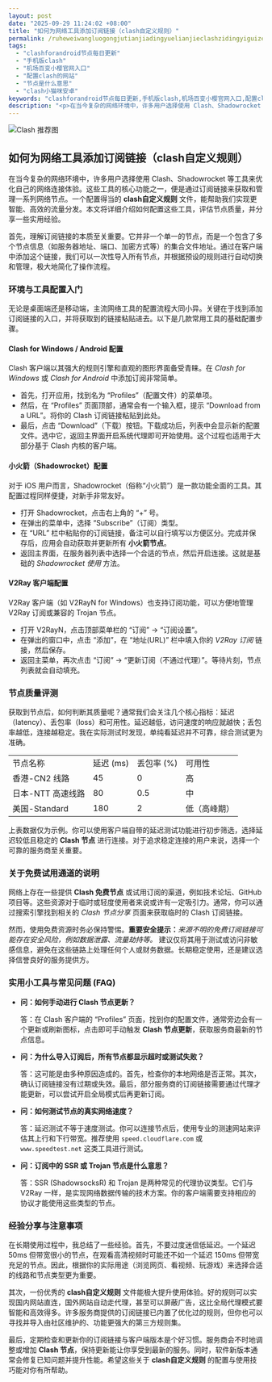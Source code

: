 ```yaml
---
layout: post
date: "2025-09-29 11:24:02 +08:00"
title: "如何为网络工具添加订阅链接（clash自定义规则）"
permalink: /ruheweiwangluogongjutianjiadingyuelianjieclashzidingyiguize/
tags:
  - "clashforandroid节点每日更新"
  - "手机版clash"
  - "机场百变小樱官网入口"
  - "配置clash的网站"
  - "节点是什么意思"
  - "clash小猫咪安卓"
keywords: "clashforandroid节点每日更新,手机版clash,机场百变小樱官网入口,配置clash的网站,节点是什么意思,clash小猫咪安卓"
description: "<p>在当今复杂的网络环境中，许多用户选择使用 Clash、Shadowrocket 等工具来优化自己的网络连接体验。这些工具的核心功能之一，便是通过订阅链接来获取和管理一系列网络节点。一个配置得当的 <strong>clash自定义规则</strong> 文件，能帮助我们实现更智能、高效的流量分发。本文将详细介绍如何配置这些工具，评估节点质量，并分享一些实用经验。</p>"
---
```


![Clash 推荐图](https://clashjd.github.io/assets/img/机场订阅免费.png)

## 如何为网络工具添加订阅链接（clash自定义规则）

<p>在当今复杂的网络环境中，许多用户选择使用 Clash、Shadowrocket 等工具来优化自己的网络连接体验。这些工具的核心功能之一，便是通过订阅链接来获取和管理一系列网络节点。一个配置得当的 <strong>clash自定义规则</strong> 文件，能帮助我们实现更智能、高效的流量分发。本文将详细介绍如何配置这些工具，评估节点质量，并分享一些实用经验。</p>
<p>首先，理解订阅链接的本质至关重要。它并非一个单一的节点，而是一个包含了多个节点信息（如服务器地址、端口、加密方式等）的集合文件地址。通过在客户端中添加这个链接，我们可以一次性导入所有节点，并根据预设的规则进行自动切换和管理，极大地简化了操作流程。</p>
<h3>环境与工具配置入门</h3>
<p>无论是桌面端还是移动端，主流网络工具的配置流程大同小异。关键在于找到添加订阅链接的入口，并将获取到的链接粘贴进去。以下是几款常用工具的基础配置步骤。</p>
<h4>Clash for Windows / Android 配置</h4>
<p>Clash 客户端以其强大的规则引擎和直观的图形界面备受青睐。在 <em>Clash for Windows</em> 或 <em>Clash for Android</em> 中添加订阅非常简单。</p>
<ul>
    <li>首先，打开应用，找到名为 “Profiles”（配置文件）的菜单项。</li>
    <li>然后，在 “Profiles” 页面顶部，通常会有一个输入框，提示 “Download from a URL”。将你的 Clash 订阅链接粘贴到此处。</li>
    <li>最后，点击 “Download”（下载）按钮。下载成功后，列表中会显示新的配置文件。选中它，返回主界面开启系统代理即可开始使用。这个过程也适用于大部分基于 Clash 内核的客户端。</li>
</ul>
<h4>小火箭（Shadowrocket）配置</h4>
<p>对于 iOS 用户而言，Shadowrocket（俗称“小火箭”）是一款功能全面的工具。其配置过程同样便捷，对新手非常友好。</p>
<ul>
    <li>打开 Shadowrocket，点击右上角的 “+” 号。</li>
    <li>在弹出的菜单中，选择 “Subscribe”（订阅）类型。</li>
    <li>在 “URL” 栏中粘贴你的订阅链接，备注可以自行填写以方便区分。完成并保存后，应用会自动获取并更新所有 <strong>小火箭节点</strong>。</li>
    <li>返回主界面，在服务器列表中选择一个合适的节点，然后开启连接。这就是基础的 <em>Shadowrocket 使用</em> 方法。</li>
</ul>
<h4>V2Ray 客户端配置</h4>
<p>V2Ray 客户端（如 V2RayN for Windows）也支持订阅功能，可以方便地管理 V2Ray 订阅或兼容的 Trojan 节点。</p>
<ul>
    <li>打开 V2RayN，点击顶部菜单栏的 “订阅” -> “订阅设置”。</li>
    <li>在弹出的窗口中，点击 “添加”，在 “地址(URL)” 栏中填入你的 <em>V2Ray 订阅</em> 链接，然后保存。</li>
    <li>返回主菜单，再次点击 “订阅” -> “更新订阅（不通过代理）”。等待片刻，节点列表就会自动填充。</li>
</ul>
<h3>节点质量评测</h3>
<p>获取到节点后，如何判断其质量呢？通常我们会关注几个核心指标：延迟（latency）、丢包率（loss）和可用性。延迟越低，访问速度的响应就越快；丢包率越低，连接越稳定。我在实际测试时发现，单纯看延迟并不可靠，综合测试更为准确。</p>
<table>
  <tr>
    <td>节点名称</td>
    <td>延迟 (ms)</td>
    <td>丢包率 (%)</td>
    <td>可用性</td>
  </tr>
  <tr>
    <td>香港-CN2 线路</td>
    <td>45</td>
    <td>0</td>
    <td>高</td>
  </tr>
  <tr>
    <td>日本-NTT 高速线路</td>
    <td>80</td>
    <td>0.5</td>
    <td>中</td>
  </tr>
  <tr>
    <td>美国-Standard</td>
    <td>180</td>
    <td>2</td>
    <td>低（高峰期）</td>
  </tr>
</table>
<p>上表数据仅为示例。你可以使用客户端自带的延迟测试功能进行初步筛选，选择延迟较低且稳定的 <strong>Clash 节点</strong> 进行连接。对于追求稳定连接的用户来说，选择一个可靠的服务商至关重要。</p>
<h3>关于免费试用通道的说明</h3>
<p>网络上存在一些提供 <strong>Clash 免费节点</strong> 或试用订阅的渠道，例如技术论坛、GitHub 项目等。这些资源对于临时或轻度使用者来说或许有一定吸引力。通常，你可以通过搜索引擎找到相关的 <em>Clash 节点分享</em> 页面来获取临时的 Clash 订阅链接。</p>
<p>然而，使用免费资源时务必保持警惕。<strong>重要安全提示：</strong><em>来源不明的免费订阅链接可能存在安全风险，例如数据泄露、流量劫持等。</em> 建议仅将其用于测试或访问非敏感信息，避免在这些链路上处理任何个人或财务数据。长期稳定使用，还是建议选择信誉良好的服务提供方。</p>
<h3>实用小工具与常见问题 (FAQ)</h3>
<ul>
    <li>
        <strong>问：如何手动进行 Clash 节点更新？</strong>
        <p>答：在 Clash 客户端的 “Profiles” 页面，找到你的配置文件，通常旁边会有一个更新或刷新图标，点击即可手动触发 <strong>Clash 节点更新</strong>，获取服务商最新的节点信息。</p>
    </li>
    <li>
        <strong>问：为什么导入订阅后，所有节点都显示超时或测试失败？</strong>
        <p>答：这可能是由多种原因造成的。首先，检查你的本地网络是否正常。其次，确认订阅链接没有过期或失效。最后，部分服务商的订阅链接需要通过代理才能更新，可以尝试开启全局模式后再更新订阅。</p>
    </li>
    <li>
        <strong>问：如何测试节点的真实网络速度？</strong>
        <p>答：延迟测试不等于速度测试。你可以连接节点后，使用专业的测速网站来评估其上行和下行带宽。推荐使用 <code>speed.cloudflare.com</code> 或 <code>www.speedtest.net</code> 这类工具进行测试。</p>
    </li>
    <li>
        <strong>问：订阅中的 SSR 或 Trojan 节点是什么意思？</strong>
        <p>答：SSR (ShadowsocksR) 和 Trojan 是两种常见的代理协议类型。它们与 V2Ray 一样，是实现网络数据传输的技术方案。你的客户端需要支持相应的协议才能使用这些类型的节点。</p>
    </li>
</ul>
<h3>经验分享与注意事项</h3>
<p>在长期使用过程中，我总结了一些经验。首先，不要过度迷信低延迟。一个延迟 50ms 但带宽很小的节点，在观看高清视频时可能还不如一个延迟 150ms 但带宽充足的节点。因此，根据你的实际用途（浏览网页、看视频、玩游戏）来选择合适的线路和节点类型更为重要。</p>
<p>其次，一份优秀的 <strong>clash自定义规则</strong> 文件能极大提升使用体验。好的规则可以实现国内网站直连，国外网站自动走代理，甚至可以屏蔽广告，这比全局代理模式要智能和高效得多。许多服务商提供的订阅链接已内置了优化过的规则，但你也可以寻找并导入由社区维护的、功能更强大的第三方规则集。</p>
<p>最后，定期检查和更新你的订阅链接与客户端版本是个好习惯。服务商会不时地调整或增加 <strong>Clash 节点</strong>，保持更新能让你享受到最新的服务。同时，软件新版本通常会修复已知问题并提升性能。希望这些关于 <strong>clash自定义规则</strong> 的配置与使用技巧能对你有所帮助。</p>